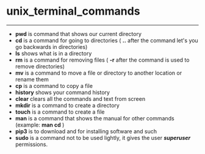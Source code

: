 # unix_terminal_commands
---
- **pwd** is command that shows our current directory
- **cd** is a command for going to directories ( **..** after the command let's you go backwards in directories)
- **ls** shows what is in a directory
- **rm** is a command for removing files ( **-r** after the command is used to remove directories)
- **mv** is a command to move a file or directory to another location or rename them
- **cp** is a command to copy a file
- **history** shows your command history
- **clear** clears all the commands and text from screen
- **mkdir** is a command to create a directory
- **touch** is a command to create a file
- **man** is a command that shows the manual for other commands (example: **man cd** )
- **pip3** is to download and for installing software and such
- **sudo** is a command not to be used lightly, it gives the user _**superuser**_ permissions.
